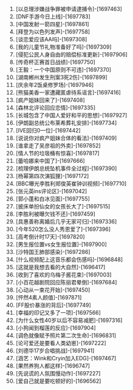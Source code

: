 
1. [以总理涉嫌战争罪被申请逮捕令]-[1697463]
1. [DNF手游今日上线]-[1697783]
1. [中国发射一箭四星]-[1697861]
1. [拜登为以色列发声]-[1697758]
1. [谈恋爱应该AA吗]-[1697308]
1. [我的儿童节礼物准备好了吗]-[1697309]
1. [侵犯公民人身自由的赔偿标准更新]-[1697906]
1. [传奇杯正赛首日战绩]-[1697750]
1. [王毅：一个中国原则不可违]-[1697370]
1. [湖南郴州发生刑案3死2伤]-[1697899]
1. [庆余年2饭桌修罗场]-[1697946]
1. [熊猫美香一家遭藏匿虐待系谣言]-[1697416]
1. [疯产姐妹回来了]-[1697408]
1. [森林北评论回应恋情]-[1697335]
1. [长城包含了中国人爱好和平的思想]-[1697927]
1. [伊朗副总统公布莱希葬礼安排]-[1697734]
1. [IVE回归0一位]-[1697442]
1. [说说你对疯产姐妹合体的看法]-[1697409]
1. [谁拿走了吴彦祖的外卖]-[1697852]
1. [情人节的垃圾桶有惊喜]-[1697817]
1. [蕾哈娜来中国了]-[1697666]
1. [梳理伊朗总统坠机事件全过程]-[1697390]
1. [杨幂第四次演狐狸]-[1697172]
1. [BBC曝光李胜利郑俊英崔钟训视频]-[1697710]
1. [张元英ins评论区]-[1697042]
1. [郭小蓬和白冰见面]-[1697755]
1. [披床单扮仙女的女孩长大了]-[1697515]
1. [李胜利被曝欠钱不还]-[1697459]
1. [具惠善称离婚后几乎无家可归]-[1697336]
1. [今年520怎么没人秀恩爱了]-[1697396]
1. [高考倒计时17天]-[1697820]
1. [男生报位置vs女生报位置]-[1697900]
1. [沙特国王肺部感染]-[1697286]
1. [什么视频配上这音乐都会伤感吗]-[1696848]
1. [这就是我想去看的大自然]-[1696417]
1. [收到了喜欢的乌梅子酱花束]-[1697003]
1. [小百花越剧院回应陈丽君晕倒]-[1697684]
1. [心动从一束花开始]-[1697450]
1. [怦然4素人颜值]-[1697871]
1. [FF股价暴涨的背后]-[1697749]
1. [幸福的印记又多了一项]-[1697566]
1. [为什么女性40岁以后不容易减肥]-[1697316]
1. [小狗闻到榴莲的反应]-[1697904]
1. [调色就像赋予照片第二次生命]-[1696831]
1. [论可爱还是要看人类幼崽]-[1697222]
1. [刘德华17岁合唱挑战]-[1697941]
1. [涵艺：Wink和Cryin加入EDG]-[1697467]
1. [果然养狗人都这样]-[1696747]
1. [先说谎的人氛围慢动作]-[1697227]
1. [爱自己就是要吃顿好的]-[1696562]